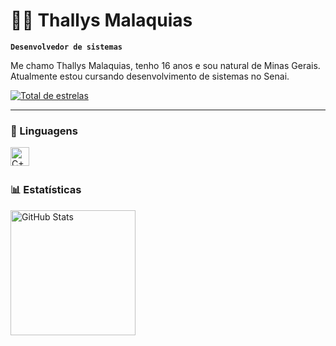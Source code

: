 # 👦🏽 Thallys Malaquias

**`Desenvolvedor de sistemas`**

Me chamo Thallys Malaquias, tenho 16 anos e sou natural de Minas Gerais. Atualmente estou cursando desenvolvimento de sistemas no Senai.

<p align="left">
    <a href="https://github.com/Thallys-San?tab=repositories&sort=stargazers">
        <img
            alt="Total de estrelas"
            title="Total de estrelas GitHub"
            src="https://custom-icon-badges.demolab.com/github/stars/Thallys-San?color=55960c&style=for-the-badge&labelColor=488207&logo=star&label=estrelas"
        />
    </a>
</p>

---

### 🤖 Linguagens

<img
    align="left"
    alt="C++"
    title="C++"
    width="30px"
    style="padding-right: 10px;"
    src="https://cdn.jsdelivr.net/gh/devicons/devicon@latest/icons/cplusplus/cplusplus-original.svg"
/>

<br/>
<br/>

### 📊 Estatísticas

<p>
  <img
    align="left"
    alt="GitHub Stats"
    height="200"
    style="padding-right: 10px;"
    src="https://github-readme-stats.vercel.app/api?username=Thallys-San&show_icons=true&theme=tokyonight&include_all_commits=true&locale=pt-br"
  />
</p>

